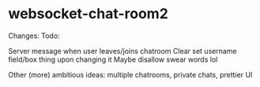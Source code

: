 # websocket-chat-room2
Changes:
Todo:

Server message when user leaves/joins chatroom
Clear set username field/box thing upon changing it
Maybe disallow swear words lol


Other (more) ambitious ideas: multiple chatrooms, private chats, prettier UI